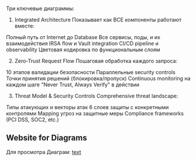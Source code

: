 Три ключевые диаграммы:

1. Integrated Architecture
Показывает как ВСЕ компоненты работают вместе:

Полный путь от Internet до Database
Все сервисы, поды, и их взаимодействия
IRSA flow и Vault integration
CI/CD pipeline и observability
Цветовая кодировка по функциональным слоям

2. Zero-Trust Request Flow
Пошаговая обработка каждого запроса:

10 этапов валидации безопасности
Параллельные security controls
Точки принятия решений (блокировка/пропуск)
Continuous monitoring на каждом шаге
"Never Trust, Always Verify" в действии

3. Threat Model & Security Controls
Comprehensive threat landscape:

Типы атакующих и векторы атак
6 слоев защиты с конкретными контролями
Mapping угроз на защитные меры
Compliance frameworks (PCI DSS, SOC2, etc.)

## Website for Diagrams
Для просмотра Диаграм: [text](https://mermaid.live/)